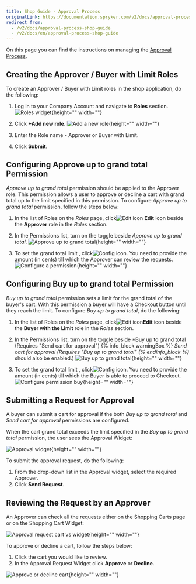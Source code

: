 ```yaml
---
title: Shop Guide - Approval Process
originalLink: https://documentation.spryker.com/v2/docs/approval-process-shop-guide
redirect_from:
  - /v2/docs/approval-process-shop-guide
  - /v2/docs/en/approval-process-shop-guide
---
```



On this page you can find the instructions on managing the [Approval Process](https://documentation.spryker.com/v2/docs/approval-process-201903).

## Creating the Approver / Buyer with Limit Roles

To create an Approver / Buyer with Limit roles in the shop application, do the following:

1. Log in to your Company Account and navigate to **Roles** section.
![Roles widget](https://spryker.s3.eu-central-1.amazonaws.com/docs/User+Guides/Shop+User+Guides/Approval+Process/roles-on-widget.png){height="" width=""}

2. Click **+Add new role**.
![Add a new role](https://spryker.s3.eu-central-1.amazonaws.com/docs/User+Guides/Shop+User+Guides/Approval+Process/add-new-role.png){height="" width=""}

3. Enter the Role name - Approver or Buyer with Limit.
4. Click **Submit**.

## Configuring Approve up to grand total Permission

*Approve up to grand total* permission should be applied to the Approver role. This permission allows a user to approve or decline a cart with grand total up to the limit specified in this permission. To configure *Approve up to grand total* permission, follow the steps below:

1. In the list of Roles on the *Roles* page, click![Edit icon](https://spryker.s3.eu-central-1.amazonaws.com/docs/User+Guides/Shop+User+Guides/Approval+Process/edit-icon.png) **Edit** icon beside the **Approver** role in the *Roles* section.
2. In the Permissions list, turn on the toggle beside  *Approve up to grand total*.
![Approve up to grand total](https://spryker.s3.eu-central-1.amazonaws.com/docs/User+Guides/Shop+User+Guides/Approval+Process/approve-up-to-grand-total-permission.png){height="" width=""}

3. To set the grand total limit , click![Config icon](https://spryker.s3.eu-central-1.amazonaws.com/docs/User+Guides/Shop+User+Guides/Approval+Process/config-icon.png). You need to provide the amount (in cents) till which the Approver can review the requests.
![Configure a permission](https://spryker.s3.eu-central-1.amazonaws.com/docs/User+Guides/Shop+User+Guides/Approval+Process/configure-permission.png){height="" width=""}

## Configuring Buy up to grand total Permission

*Buy up to grand total*  permission sets a limit for the grand total of the buyer's cart. With this permission a buyer will have a Checkout button until they reach the limit. 
To configure *Buy up to grand total*, do the following:

1. In the list of Roles on the *Roles* page, click![Edit icon](https://spryker.s3.eu-central-1.amazonaws.com/docs/User+Guides/Shop+User+Guides/Approval+Process/edit-icon.png)**Edit** icon beside the **Buyer with the Limit** role in the *Roles* section.
2. In the Permissions list, turn on the toggle beside *Buy up to grand total (Requires "Send cart for approval")
{% info_block warningBox %}
*Send cart for approval (Requires "Buy up to grand total"
{% endinfo_block %}* should also be enabled.)
![Buy up to grand total](https://spryker.s3.eu-central-1.amazonaws.com/docs/User+Guides/Shop+User+Guides/Approval+Process/buy-up-to-grand-total.png){height="" width=""}

3. To set the grand total limit , click![Config icon](https://spryker.s3.eu-central-1.amazonaws.com/docs/User+Guides/Shop+User+Guides/Approval+Process/config-icon.png). You need to provide the amount (in cents) till which the Buyer is able to proceed to Checkout.
![Configure permission buy](https://spryker.s3.eu-central-1.amazonaws.com/docs/User+Guides/Shop+User+Guides/Approval+Process/configure-permission-buy.png){height="" width=""}

## Submitting a Request for Approval

A buyer can submit a cart for approval if the both *Buy up to grand total* and *Send cart for approval* permissions are configured.

When the cart grand total exceeds the limit specified in the *Buy up to grand total* permission, the user sees the Approval Widget:

![Approval widget](https://spryker.s3.eu-central-1.amazonaws.com/docs/User+Guides/Shop+User+Guides/Approval+Process/approval-widget.png){height="" width=""}

To submit the approval request, do the following:

1. From the drop-down list in the Approval widget, select the required Approver.
2. Click **Send Request**.

## Reviewing the Request by an Approver

An Approver can check all the requests either on the Shopping Carts page or on the Shopping Cart Widget:

![Approval request cart vs widget](https://spryker.s3.eu-central-1.amazonaws.com/docs/User+Guides/Shop+User+Guides/Approval+Process/approval-request-cart-vs-widget.png){height="" width=""}

To approve or decline a cart, follow the steps below:

1. Click the cart you would like to review.
2. In the Approval Request Widget click **Approve** or **Decline**.

![Approve or decline cart](https://spryker.s3.eu-central-1.amazonaws.com/docs/User+Guides/Shop+User+Guides/Approval+Process/approve-decline-cart.png){height="" width=""}

<!-- Last review date: Apr 02, 2019*-->

